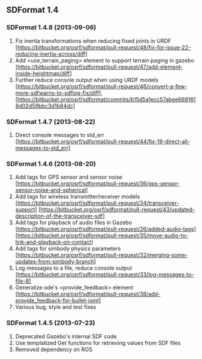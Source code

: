 ## SDFormat 1.4

### SDFormat 1.4.8 (2013-09-06)

1. Fix inertia transformations when reducing fixed joints in URDF [https://bitbucket.org/osrf/sdformat/pull-request/48/fix-for-issue-22-reducing-inertia-across/diff]
1. Add <use_terrain_paging> element to support terrain paging in gazebo [https://bitbucket.org/osrf/sdformat/pull-request/47/add-element-inside-heightmap/diff]
1. Further reduce console output when using URDF models [https://bitbucket.org/osrf/sdformat/pull-request/46/convert-a-few-more-sdfwarns-to-sdflog-fix/diff], [https://bitbucket.org/osrf/sdformat/commits/b15d5a1ecc57abee6691618d02d59bbc3d1b84dc]

### SDFormat 1.4.7 (2013-08-22)

1. Direct console messages to std_err [https://bitbucket.org/osrf/sdformat/pull-request/44/fix-19-direct-all-messages-to-std_err]

### SDFormat 1.4.6 (2013-08-20)

1. Add tags for GPS sensor and sensor noise [https://bitbucket.org/osrf/sdformat/pull-request/36/gps-sensor-sensor-noise-and-spherical]
1. Add tags for wireless transmitter/receiver models [https://bitbucket.org/osrf/sdformat/pull-request/34/transceiver-support] [https://bitbucket.org/osrf/sdformat/pull-request/43/updated-description-of-the-transceiver-sdf]
1. Add tags for playback of audio files in Gazebo [https://bitbucket.org/osrf/sdformat/pull-request/26/added-audio-tags] [https://bitbucket.org/osrf/sdformat/pull-request/35/move-audio-to-link-and-playback-on-contact]
1. Add tags for simbody physics parameters [https://bitbucket.org/osrf/sdformat/pull-request/32/merging-some-updates-from-simbody-branch]
1. Log messages to a file, reduce console output [https://bitbucket.org/osrf/sdformat/pull-request/33/log-messages-to-file-8]
1. Generalize ode's <provide_feedback> element [https://bitbucket.org/osrf/sdformat/pull-request/38/add-provide_feedback-for-bullet-joint]
1. Various bug, style and test fixes

### SDFormat 1.4.5 (2013-07-23)

1. Deprecated Gazebo's internal SDF code
1. Use templatized Get functions for retrieving values from SDF files
1. Removed dependency on ROS

